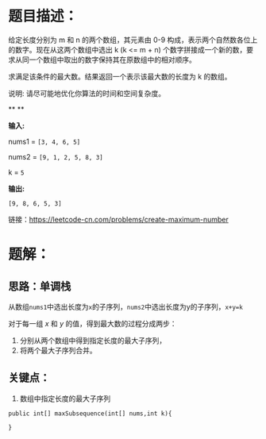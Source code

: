 # 题目描述：

给定长度分别为 m 和 n 的两个数组，其元素由 0-9 构成，表示两个自然数各位上的数字。现在从这两个数组中选出 k (k <= m + n) 个数字拼接成一个新的数，要求从同一个数组中取出的数字保持其在原数组中的相对顺序。

求满足该条件的最大数。结果返回一个表示该最大数的长度为 k 的数组。



说明: 请尽可能地优化你算法的时间和空间复杂度。

**
**

**输入:**

nums1 = `[3, 4, 6, 5]`

nums2 = `[9, 1, 2, 5, 8, 3]`

k = `5`

**输出:**

```
[9, 8, 6, 5, 3]
```



链接：https://leetcode-cn.com/problems/create-maximum-number



# 题解：

## 思路：单调栈

从数组`nums1`中选出长度为`x`的子序列，`nums2`中选出长度为y的子序列，`x+y=k`

对于每一组 *x* 和 *y* 的值，得到最大数的过程分成两步：

1. 分别从两个数组中得到指定长度的最大子序列，
2. 将两个最大子序列合并。

## 关键点：

1. 数组中指定长度的最大子序列

```
public int[] maxSubsequence(int[] nums,int k){
    
}
```